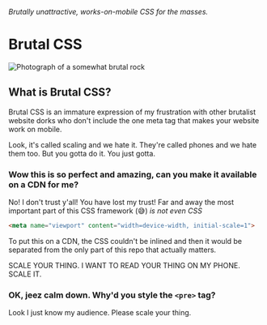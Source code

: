 
*Brutally unattractive, works-on-mobile CSS for the masses.*

# Brutal CSS 

![Photograph of a somewhat brutal rock](https://upload.wikimedia.org/wikipedia/commons/thumb/b/b2/Enchanted_Rock%2C_boulder.jpg/640px-Enchanted_Rock%2C_boulder.jpg)

## What is Brutal CSS?

Brutal CSS is an immature expression of my frustration with other brutalist website dorks who don't include the one meta tag that makes your website work on mobile.

Look, it's called scaling and we hate it. They're called phones and we hate them too. But you gotta do it. You just gotta.

### Wow this is so perfect and amazing, can you make it available on a CDN for me?

No! I don't trust y'all! You have lost my trust! Far and away the most important part of this CSS framework (:sweat_smile:) *is not even CSS*

```html
<meta name="viewport" content="width=device-width, initial-scale=1">
```

To put this on a CDN, the CSS couldn't be inlined and then it would be separated from the only part of this repo that actually matters.

SCALE YOUR THING. I WANT TO READ YOUR THING ON MY PHONE. SCALE IT.

### OK, jeez calm down. Why'd you style the `<pre>` tag?

Look I just know my audience. Please scale your thing.
